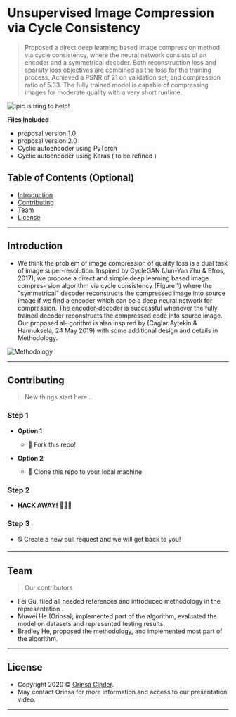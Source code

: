 
# Unsupervised Image Compression via Cycle Consistency

> Proposed a direct deep learning based image compression method via cycle consistency, where the neural network consists of an encoder and a symmetrical decoder. Both reconstruction loss and sparsity loss objectives are combined as the loss for the training process. Achieved a PSNR of 21 on validation set, and compression ratio of 5.33. The fully trained model is capable of compressing images for moderate quality with a very short runtime.


<a><img src="https://tva1.sinaimg.cn/large/007S8ZIlgy1ggd8xns01bj31sz0u0jvn.jpg" title="Ipic is tring to help!" alt="Ipic is tring to help!"></a>



**Files Included**

- proposal version 1.0
- proposal version 2.0
- Cyclic autoencoder using PyTorch
- Cyclic autoencoder using Keras ( to be refined )


## Table of Contents (Optional)


- [Introduction](#Introduction)
- [Contributing](#contributing)
- [Team](#team)
- [License](#license)

---

## Introduction

- We think the problem of image compression of quality loss is a dual task of image super-resolution. Inspired by CycleGAN (Jun-Yan Zhu & Efros, 2017), we propose a direct and simple deep learning based image compres- sion algorithm via cycle consistency (Figure 1) where the "symmetrical" decoder reconstructs the compressed image into source image if we find a encoder which can be a deep neural network for compression. The encoder-decoder is successful whenever the fully trained decoder reconstructs the compressed code into source image. Our proposed al- gorithm is also inspired by (Caglar Aytekin & Hannuksela, 24 May 2019) with some additional design and details in Methodology.

<a><img src="https://tva1.sinaimg.cn/large/007S8ZIlgy1ggd8f3yayyj31hf0u0njs.jpg" title="Methodology" alt="Methodology"></a>

---

## Contributing

> New things start here...

### Step 1

- **Option 1**
    - 🍴 Fork this repo!

- **Option 2**
    - 👯 Clone this repo to your local machine

### Step 2

- **HACK AWAY!** 🔨🔨🔨

### Step 3

- 🔃 Create a new pull request and we will get back to you!

---

## Team

> Our contributors

- Fei Gu, filed all needed references and introduced methodology in the representation .
- Muwei He (Orinsa), implemented part of the algorithm, evaluated the model on datasets and represented testing results.
- Bradley He, proposed the methodology, and implemented most part of the algorithm.

---

## License

- Copyright 2020 © <a href="https://github.com/OrinsaCinder" target="_blank">Orinsa Cinder</a>.
- May contact Orinsa for more information and access to our presentation video.
---
